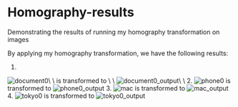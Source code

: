 # Homography-results
Demonstrating the results of running my homography transformation on images

By applying my homography transformation, we have the following results:<br />
1. <br />
![document0](https://user-images.githubusercontent.com/74875627/194393654-a72c38a5-269c-479d-9450-92a1cdc6f12a.jpg)\\ \\
is transformed to \\ \\
![document0_output](https://user-images.githubusercontent.com/74875627/194393779-247dc88f-455a-448e-b602-117da9ea249d.png)\\ \\
2.
![phone0](https://user-images.githubusercontent.com/74875627/194394133-a62c549d-f247-4aeb-94e2-1752d9a6c042.jpg)
is transformed to
![phone0_output](https://user-images.githubusercontent.com/74875627/194394160-bfabb2b6-6191-4754-b093-736652e65f5e.png)
3.
![mac](https://user-images.githubusercontent.com/74875627/194394227-26886311-05ac-4be1-8527-ee6eed8c0d62.jpg)
is transformed to
![mac_output](https://user-images.githubusercontent.com/74875627/194394314-0e56daad-6478-45a8-b0b6-012da1031ae2.png)
4.
![tokyo0](https://user-images.githubusercontent.com/74875627/194394394-8ff11e33-aab0-4456-a562-260f70272a14.jpg)
is transformed to
![tokyo0_output](https://user-images.githubusercontent.com/74875627/194394425-b8452ae6-8e9e-4c84-b9b8-2fb5b06d4d96.png)
